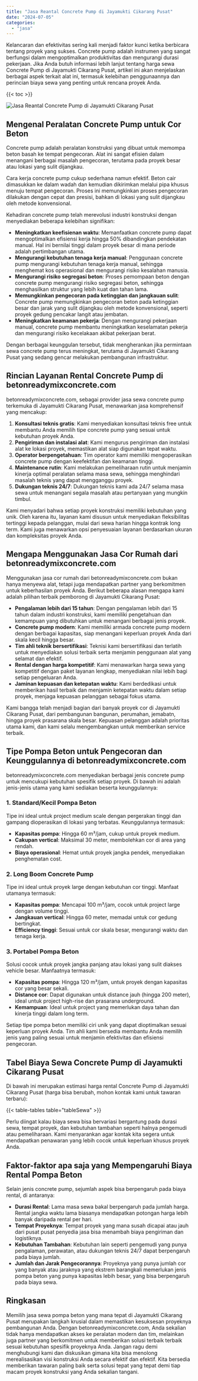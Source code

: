 ```yaml
---
title: "Jasa Reantal Concrete Pump di Jayamukti Cikarang Pusat"
date: "2024-07-05"
categories: 
  - "jasa"
---
```


Kelancaran dan efektivitas sering kali menjadi faktor kunci ketika berbicara tentang proyek yang sukses. Concrete pump adalah instrumen yang sangat berfungsi dalam mengoptimalkan produktivitas dan mengurangi durasi pekerjaan. Jika Anda butuh informasi lebih lanjut tentang harga sewa Concrete Pump di Jayamukti Cikarang Pusat, artikel ini akan menjelaskan berbagai aspek terkait alat ini, termasuk kelebihan penggunaannya dan perincian biaya sewa yang penting untuk rencana proyek Anda.

{{< toc >}}

![Jasa Reantal Concrete Pump di Jayamukti Cikarang Pusat](https://betoncor8.github.io/pump/concrete-pump%20(10).png)

## Mengenal Peralatan Concrete Pump untuk Cor Beton

Concrete pump adalah peralatan konstruksi yang dibuat untuk memompa beton basah ke tempat pengecoran. Alat ini sangat efisien dalam menangani berbagai masalah pengecoran, terutama pada proyek besar atau lokasi yang sulit dijangkau.

Cara kerja concrete pump cukup sederhana namun efektif. Beton cair dimasukkan ke dalam wadah dan kemudian dikirimkan melalui pipa khusus menuju tempat pengecoran. Proses ini memungkinkan proses pengecoran dilakukan dengan cepat dan presisi, bahkan di lokasi yang sulit dijangkau oleh metode konvensional.

Kehadiran concrete pump telah merevolusi industri konstruksi dengan menyediakan beberapa kelebihan signifikan:

- **Meningkatkan keefisienan waktu**: Memanfaatkan concrete pump dapat mengoptimalkan efisiensi kerja hingga 50% dibandingkan pendekatan manual. Hal ini bernilai tinggi dalam proyek besar di mana periode adalah pertimbangan utama.
- **Mengurangi kebutuhan tenaga kerja manual**: Penggunaan concrete pump mengurangi kebutuhan tenaga kerja manual, sehingga menghemat kos operasional dan mengurangi risiko kesalahan manusia.
- **Mengurangi risiko segregasi beton**: Proses pemompaan beton dengan concrete pump mengurangi risiko segregasi beton, sehingga menghasilkan struktur yang lebih kuat dan tahan lama.
- **Memungkinkan pengecoran pada ketinggian dan jangkauan sulit**: Concrete pump memungkinkan pengecoran beton pada ketinggian besar dan jarak yang sulit dijangkau oleh metode konvensional, seperti proyek gedung pencakar langit atau jembatan.
- **Meningkatkan keamanan pekerja**: Dengan mengurangi pekerjaan manual, concrete pump membantu meningkatkan keselamatan pekerja dan mengurangi risiko kecelakaan akibat pekerjaan berat.

Dengan berbagai keunggulan tersebut, tidak mengherankan jika permintaan sewa concrete pump terus meningkat, terutama di Jayamukti Cikarang Pusat yang sedang gencar melakukan pembangunan infrastruktur.

## Rincian Layanan Rental Concrete Pump di betonreadymixconcrete.com

betonreadymixconcrete.com, sebagai provider jasa sewa concrete pump terkemuka di Jayamukti Cikarang Pusat, menawarkan jasa komprehensif yang mencakup:

1. **Konsultasi teknis gratis**: Kami menyediakan konsultasi teknis free untuk membantu Anda memilih tipe concrete pump yang sesuai untuk kebutuhan proyek Anda.
2. **Pengiriman dan instalasi alat**: Kami mengurus pengiriman dan instalasi alat ke lokasi proyek, memastikan alat siap digunakan tepat waktu.
3. **Operator berpengetahuan**: Tim operator kami memiliki mengoperasikan concrete pump dengan keefektifan dan keamanan tinggi.
4. **Maintenance rutin**: Kami melakukan pemeliharaan rutin untuk menjamin kinerja optimal peralatan selama masa sewa, sehingga menghindari masalah teknis yang dapat mengganggu proyek.
5. **Dukungan teknis 24/7**: Dukungan teknis kami ada 24/7 selama masa sewa untuk menangani segala masalah atau pertanyaan yang mungkin timbul.

Kami menyadari bahwa setiap proyek konstruksi memiliki kebutuhan yang unik. Oleh karena itu, layanan kami disusun untuk menyediakan fleksibilitas tertinggi kepada pelanggan, mulai dari sewa harian hingga kontrak long term. Kami juga menawarkan opsi penyesuaian layanan berdasarkan ukuran dan kompleksitas proyek Anda.

## Mengapa Menggunakan Jasa Cor Rumah dari betonreadymixconcrete.com

Menggunakan jasa cor rumah dari betonreadymixconcrete.com bukan hanya menyewa alat, tetapi juga mendapatkan partner yang berkomitmen untuk keberhasilan proyek Anda. Berikut beberapa alasan mengapa kami adalah pilihan terbaik pemborong di Jayamukti Cikarang Pusat:

- **Pengalaman lebih dari 15 tahun**: Dengan pengalaman lebih dari 15 tahun dalam industri konstruksi, kami memiliki pengetahuan dan kemampuan yang dibutuhkan untuk menangani berbagai jenis proyek.
- **Concrete pump modern**: Kami memiliki armada concrete pump modern dengan berbagai kapasitas, siap menangani keperluan proyek Anda dari skala kecil hingga besar.
- **Tim ahli teknik bersertifikasi**: Teknisi kami bersertifikasi dan terlatih untuk menyediakan solusi terbaik serta menjamin penggunaan alat yang selamat dan efektif.
- **Rental dengan harga kompetitif**: Kami menawarkan harga sewa yang kompetitif dengan paket layanan lengkap, menyediakan nilai lebih bagi setiap pengeluaran Anda.
- **Jaminan kepuasan dan ketepatan waktu**: Kami berdedikasi untuk memberikan hasil terbaik dan menjamin ketepatan waktu dalam setiap proyek, menjaga kepuasan pelanggan sebagai fokus utama.

Kami bangga telah menjadi bagian dari banyak proyek cor di Jayamukti Cikarang Pusat, dari pembangunan bangunan, perumahan, jemabatn, hingga proyek prasarana skala besar. Kepuasan pelanggan adalah prioritas utama kami, dan kami selalu mengembangkan untuk memberikan service terbaik.

## Tipe Pompa Beton untuk Pengecoran dan Keunggulannya di betonreadymixconcrete.com

betonreadymixconcrete.com menyediakan berbagai jenis concrete pump untuk mencukupi kebutuhan spesifik setiap proyek. Di bawah ini adalah jenis-jenis utama yang kami sediakan beserta keunggulannya:

### 1\. Standard/Kecil Pompa Beton

Tipe ini ideal untuk project medium scale dengan pergerakan tinggi dan gampang dioperasikan di lokasi yang terbatas. Keunggulannya termasuk:

- **Kapasitas pompa**: Hingga 60 m³/jam, cukup untuk proyek medium.
- **Cakupan vertical**: Maksimal 30 meter, membolehkan cor di area yang rendah.
- **Biaya operasional**: Hemat untuk proyek jangka pendek, menyediakan penghematan cost.

### 2\. Long Boom Concrete Pump

Tipe ini ideal untuk proyek large dengan kebutuhan cor tinggi. Manfaat utamanya termasuk:

- **Kapasitas pompa**: Mencapai 100 m³/jam, cocok untuk project large dengan volume tinggi.
- **Jangkauan vertical**: Hingga 60 meter, memadai untuk cor gedung bertingkat.
- **Efficiency tinggi**: Sesuai untuk cor skala besar, mengurangi waktu dan tenaga kerja.

### 3\. Portabel Pompa Beton

Solusi cocok untuk proyek jangka panjang atau lokasi yang sulit diakses vehicle besar. Manfaatnya termasuk:

- **Kapasitas pompa**: Hingga 120 m³/jam, untuk proyek dengan kapasitas cor yang besar sekali.
- **Distance cor**: Dapat digunakan untuk distance jauh (hingga 200 meter), ideal untuk project high-rise dan prasarana underground.
- **Kemampuan**: Ideal untuk project yang memerlukan daya tahan dan kinerja tinggi dalam long term.

Setiap tipe pompa beton memiliki ciri unik yang dapat dioptimalkan sesuai keperluan proyek Anda. Tim ahli kami bersedia membantu Anda memilih jenis yang paling sesuai untuk menjamin efektivitas dan efisiensi pengecoran.

## Tabel Biaya Sewa Concrete Pump di Jayamukti Cikarang Pusat

Di bawah ini merupakan estimasi harga rental Concrete Pump di Jayamukti Cikarang Pusat (harga bisa berubah, mohon kontak kami untuk tawaran terbaru):

{{< table-tables table="tableSewa" >}}

Perlu diingat kalau biaya sewa bisa bervariasi bergantung pada durasi sewa, tempat proyek, dan kebutuhan tambahan seperti halnya pengemudi atau pemeliharaan. Kami menyarankan agar kontak kita segera untuk mendapatkan penawaran yang lebih cocok untuk keperluan khusus proyek Anda.

## Faktor-faktor apa saja yang Mempengaruhi Biaya Rental Pompa Beton

Selain jenis concrete pump, sejumlah aspek bisa berpengaruh pada biaya rental, di antaranya:

- **Durasi Rental**: Lama masa sewa bakal berpengaruh pada jumlah harga. Rental jangka waktu lama biasanya mendapatkan potongan harga lebih banyak daripada rental per hari.
- **Tempat Proyeknya**: Tempat proyek yang mana susah dicapai atau jauh dari pusat pusat penyedia jasa bisa menambah biaya pengiriman dan logistiknya.
- **Kebutuhan Tambahan**: Kebutuhan lain seperti pengemudi yang punya pengalaman, perawatan, atau dukungan teknis 24/7 dapat berpengaruh pada biaya jumlah.
- **Jumlah dan Jarak Pengecorannya**: Proyeknya yang punya jumlah cor yang banyak atau jaraknya yang ekstrem barangkali memerlukan jenis pompa beton yang punya kapasitas lebih besar, yang bisa berpengaruh pada biaya sewa.

## Ringkasan

Memilih jasa sewa pompa beton yang mana tepat di Jayamukti Cikarang Pusat merupakan langkah krusial dalam memastikan kesuksesan proyeknya pembangunan Anda. Dengan betonreadymixconcrete.com, Anda sekalian tidak hanya mendapatkan akses ke peralatan modern dan tim, melainkan juga partner yang berkomitmen untuk memberikan solusi terbaik terbaik sesuai kebutuhan spesifik proyeknya Anda. Jangan ragu demi menghubungi kami dan diskusikan gimana kita bisa menolong merealisasikan visi konstruksi Anda secara efektif dan efektif. Kita bersedia memberikan tawaran paling baik serta solusi tepat yang tepat demi tiap macam proyek konstruksi yang Anda sekalian tangani.

